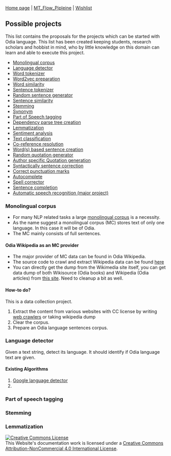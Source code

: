 [Home page](https://soumendrak.github.io/MTEnglish2Odia/) | [MT_Flow_Pipleine](https://soumendrak.github.io/MTEnglish2Odia/MT_Flow_Pipleine) |
[Wishlist](https://soumendrak.github.io/MTEnglish2Odia/possible_projects)


## Possible projects
This list contains the proposals for the projects which can be started with Odia language. This list has been created keeping students, research scholars and hobbist in mind, who by little knowledge on this domain can learn and able to execute this project.

- [Monolingual corpus](#monolingual-corpus)
- [Language detector](#lang-detector)
- [Word tokenizer](#word-tokenizer)
- [Word2vec preparation](#word2vec)
- [Word similarity](#word-similarity)
- [Sentence tokenizer](#sent-tokenizer)
- [Random sentence generator](#sentence-generator)
- [Sentence similarity](#sentence-similarity)
- [Stemming](#stemming)
- [Synonym](#synonym)
- [Part of Speech tagging](#pos-tag)
- [Dependency parse tree creation](#dep-parse-tree)
- [Lemmatization](#lemmatization)
- [Sentiment analysis](#sentiment-analysis)
- [Text classification](#text-classification)
- [Co-reference resolution](#coref-resolution)
- [Word(s) based sentence creation](#word-based-sentence-generator)
- [Random quotation generator](#quote-generator)
- [Author specific Quotation generation](#auth-quote-generator)
- [Syntactically sentence correction](#sentence-correction)
- [Correct punctuation marks](#punct-correction)
- [Autocomplete](#autocomplete)
- [Spell corrector](#spell-corrector)
- [Sentence completion](#sentence-completion)
- [Automatic speech recognition (major project)](#speech-recognition)

### <a name="monolingual-corpus"></a> Monolingual corpus
- For many NLP related tasks a large [monolingual corpus](https://en.wikipedia.org/wiki/Text_corpus) is a necessity.
- As the name suggest a monolingual corpus (MC) stores text of only one language. In this case it will be of Odia.
- The MC mainly consists of full sentences.
#### Odia Wikipedia as an MC provider
- The major provider of MC data can be found in Odia Wikipedia.
- The source code to crawl and extract Wikipedia data can be found [here](https://github.com/goru001/nlp-for-odia/tree/master/datasets-preparation)
- You can directly get the dump from the Wikimedia site itself, you can get data dump of both Wikisource (Odia books) and Wikipedia (Odia articles) from [this site](https://dumps.wikimedia.org/backup-index.html). Need to cleanup a bit as well.
#### How-to do?
This is a data collection project. 
1. Extract the content from various websites with CC license by writing [web crawlers](https://en.wikipedia.org/wiki/Web_crawler) or taking wikipedia dump
2. Clear the corpus.
3. Prepare an Odia language sentences corpus.

### <a name="lang-detector"></a> Language detector
Given a text string, detect its language.
It should identify if Odia language text are given.
#### Existing Algorithms
1. [Google language detector](https://github.com/CLD2Owners/cld2)
2. 
### <a name="pos-tag"></a> Part of speech tagging
### <a name="stemming"></a> Stemming
### <a name="lemmatization"></a> Lemmatization

<a rel="license" href="http://creativecommons.org/licenses/by-nc/4.0/"><img alt="Creative Commons License" style="border-width:0" src="https://i.creativecommons.org/l/by-nc/4.0/88x31.png" /></a><br />This Website's documentation work is licensed under a <a rel="license" href="http://creativecommons.org/licenses/by-nc/4.0/">Creative Commons Attribution-NonCommercial 4.0 International License</a>.
